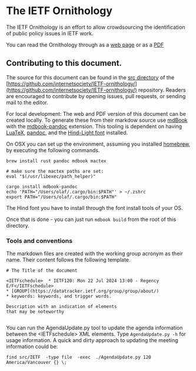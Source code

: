 # The IETF Ornithology

The IETF Ornithology is an effort to allow crowdsourcing the identification of public policy issues in IETF work.

You can read the Ornithology through as a [web page](https://internetsociety.github.io/IETF-ornithology/) or as a [PDF](https://internetsociety.github.io/IETF-ornithology/IETF-Ornithology.pdf)


## Contributing to this document.

The source for this document can be found in the [src directory](https://github.com/InternetSociety/IETF-Ornithology/tree/main/src) of the 
[https://github.com/internetsociety/IETF-ornithology/](https://github.com/internetsociety/IETF-ornithology/) repository. Readers are encouraged to contribute by opening issues, pull requests, or sending mail to the editor.

For local development: The web and PDF version of this document can be created locally. To generate these from their markdow source use [mdBook](https://rust-lang.github.io/mdBook/cli/init.html) with the [mdbook-pandoc](https://github.com/max-heller/mdbook-pandoc) extension. This tooling is dependent on having [LuaTeX](https://www.luatex.org/), [pandoc](https://pandoc.org/), and the [Hind-Light font](https://fonts.google.com/specimen/Hind) installed. 

On OSX you can set up the environment, assuming you installed [homebrew](https://brew.sh/), by executing the following commands.

``` 
brew install rust pandoc mdbook mactex

# make sure the mactex paths are set:
eval "$(/usr/libexec/path_helper)"

cargo install mdbook-pandoc
echo 'PATH="/Users/olaf/.cargo/bin:$PATH"' > ~/.zshrc 
export PATH="/Users/olaf/.cargo/bin:$PATH"

```

The Hind font you have to install through the font install tools of your OS.

Once that is done - you can just run ```mdbook build``` from the root of this directory.


### Tools and conventions

The markdown files are created with the working group acronym as their name. Their content follows the following template.


```
# The Title of the document

<IETFschedule>  * IETF120: Mon 22 Jul 2024 13:00 - Regency E/F</IETFschedule>
* [GROUP](https://datatracker.ietf.org/group/group/about/)
* keywords: keywords, and trigger words.

Description with an indication of elements 
that may be noteworthy


```


You can run the AgendaUpdate.py tool to update the agenda information between the &lt;IETFschedule&gt; XML elements. Type `AgendaUpdate.py -h` for usage information. A quick and dirty approach to updating the meeting information could be:

`find src/IETF  -type file  -exec  ./AgendaUpdate.py 120 America/Vancouver {} \;`